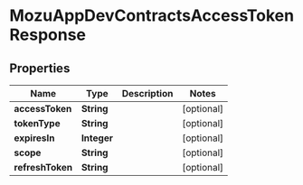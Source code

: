 
# MozuAppDevContractsAccessTokenResponse

## Properties
Name | Type | Description | Notes
------------ | ------------- | ------------- | -------------
**accessToken** | **String** |  |  [optional]
**tokenType** | **String** |  |  [optional]
**expiresIn** | **Integer** |  |  [optional]
**scope** | **String** |  |  [optional]
**refreshToken** | **String** |  |  [optional]




